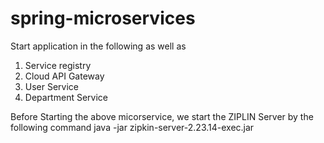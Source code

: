 # spring-microservices

Start application in the following as well as 

1. Service registry
2. Cloud API Gateway
3. User Service
4. Department Service

Before Starting the above micorservice, we start the ZIPLIN Server by the following command
java -jar zipkin-server-2.23.14-exec.jar



